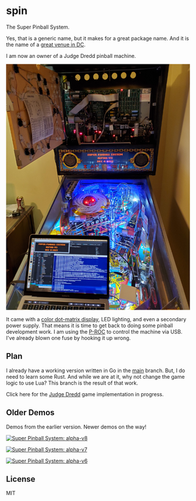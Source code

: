 # spin

The Super Pinball System.

Yes, that is a generic name, but it makes for a great package name.
And it is the name of a [great venue in DC](https://wearespin.com/location/washington-dc/).

I am now an owner of a Judge Dredd pinball machine.

![Judge Dredd](judge-dredd.jpg)

It came with a [color dot-matrix display](https://www.colordmd.com/), LED
lighting, and even a secondary power supply. That means it is time to get back
to doing some pinball development work. I am using the
[P-ROC](https://www.multimorphic.com/store/circuit-boards/p-roc/) to control
the machine via USB. I've already blown one fuse by hooking it up wrong.

## Plan

I already have a working version written in Go in the
[main](https://github.com/drop-target-pinball/spin/tree/main) branch. But,
I do need to learn some Rust. And while we are at it, why not change the
game logic to use Lua? This branch is the result of that work.

Click here for the [Judge Dredd](https://github.com/drop-target-pinball/judge-dredd) game implementation in progress.

## Older Demos

Demos from the earlier version. Newer demos on the way!

[![Super Pinball System: alpha-v8](https://img.youtube.com/vi/8MO_zlPVimo/0.jpg)](https://youtu.be/8MO_zlPVimo "Super Pinball System: alpha-v8")

[![Super Pinball System: alpha-v7](https://img.youtube.com/vi/LSEnGz4i4sg/0.jpg)](https://youtu.be/LSEnGz4i4sg "Super Pinball System: alpha-v7")

[![Super Pinball System: alpha-v6](https://img.youtube.com/vi/3ZsQgoLa-z0/0.jpg)](https://youtu.be/3ZsQgoLa-z0 "Super Pinball System: alpha-v6")

## License

MIT